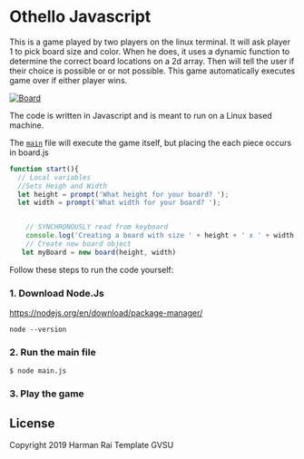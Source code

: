 # Othello Javascript
This is a game played by two players on the linux terminal. It will ask player 1 to pick
board size and color. When he does, it uses a dynamic function to determine the correct board locations 
on a 2d array. Then will tell the user if their choice is possible or
or not possible. This game automatically executes game over if either player wins. 

[![Board](https://proxy.duckduckgo.com/iu/?u=https%3A%2F%2Fi.ytimg.com%2Fvi%2F9xNZnM6jtRA%2Fhqdefault.jpg&f=1&nofb=1)](https://trump2cash.biz)

The code is written in Javascript and is meant to run on a
Linux based machine.

The [`main`](main.js) file will execute the game itself, but placing the each piece occurs in board.js

```Javascript
function start(){
  // Local variables
  //Sets Heigh and Width
  let height = prompt('What height for your board? ');
  let width = prompt('What width for your board? ');


	// SYNCHRONOUSLY read from keyboard
	console.log('Creating a board with size ' + height + ' x ' + width + '.');
	// Create new board object
   let myBoard = new board(height, width)
```

Follow these steps to run the code yourself:

### 1. Download Node.Js

https://nodejs.org/en/download/package-manager/

```shell
node --version
```

### 2. Run the main file

```shell
$ node main.js
```
### 3. Play the game



## License

Copyright 2019 Harman Rai
Template GVSU
